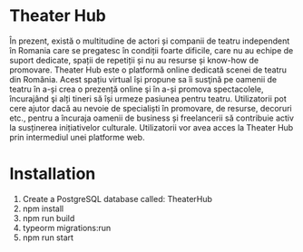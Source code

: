 # Theater Hub

În prezent, există o multitudine de actori și companii de teatru independent în Romania care se pregatesc în condiții foarte dificile, care nu au echipe de suport dedicate, spații de repetiții și nu au resurse și know-how de promovare. Theater Hub este o platformă online dedicată scenei de teatru din România. Acest spațiu virtual își propune sa îi susţină pe oamenii de teatru în a-și crea o prezență online şi în a-și promova spectacolele, încurajând şi alți tineri să își urmeze pasiunea pentru teatru. Utilizatorii pot cere ajutor dacă au nevoie de specialiști în promovare, de resurse, decoruri etc., pentru a încuraja oamenii de business și freelancerii să contribuie activ la susținerea inițiativelor culturale. Utilizatorii vor avea acces la Theater Hub prin intermediul unei platforme web.


# Installation

1. Create a PostgreSQL database called: TheaterHub
2. npm install
3. npm run build
4. typeorm migrations:run
5. npm run start